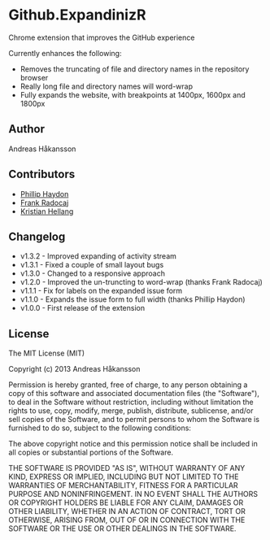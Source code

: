 # Github.ExpandinizR

Chrome extension that improves the GitHub experience

Currently enhances the following:

- Removes the truncating of file and directory names in the repository browser
- Really long file and directory names will word-wrap
- Fully expands the website, with breakpoints at 1400px, 1600px and 1800px

## Author

Andreas Håkansson

## Contributors

 - [Phillip Haydon](https://github.com/phillip-haydon)
 - [Frank Radocaj](https://github.com/frankradocaj)
 - [Kristian Hellang](https://github.com/khellang)

## Changelog

- v1.3.2 - Improved expanding of activity stream
- v1.3.1 - Fixed a couple of small layout bugs
- v1.3.0 - Changed to a responsive approach
- v1.2.0 - Improved the un-truncting to word-wrap (thanks Frank Radocaj)
- v1.1.1 - Fix for labels on the expanded issue form
- v1.1.0 - Expands the issue form to full width (thanks Phillip Haydon)
- v1.0.0 - First release of the extension

## License

The MIT License (MIT)

Copyright (c) 2013 Andreas Håkansson

Permission is hereby granted, free of charge, to any person obtaining a copy
of this software and associated documentation files (the "Software"), to deal
in the Software without restriction, including without limitation the rights
to use, copy, modify, merge, publish, distribute, sublicense, and/or sell
copies of the Software, and to permit persons to whom the Software is
furnished to do so, subject to the following conditions:

The above copyright notice and this permission notice shall be included in
all copies or substantial portions of the Software.

THE SOFTWARE IS PROVIDED "AS IS", WITHOUT WARRANTY OF ANY KIND, EXPRESS OR
IMPLIED, INCLUDING BUT NOT LIMITED TO THE WARRANTIES OF MERCHANTABILITY,
FITNESS FOR A PARTICULAR PURPOSE AND NONINFRINGEMENT. IN NO EVENT SHALL THE
AUTHORS OR COPYRIGHT HOLDERS BE LIABLE FOR ANY CLAIM, DAMAGES OR OTHER
LIABILITY, WHETHER IN AN ACTION OF CONTRACT, TORT OR OTHERWISE, ARISING FROM,
OUT OF OR IN CONNECTION WITH THE SOFTWARE OR THE USE OR OTHER DEALINGS IN
THE SOFTWARE.
